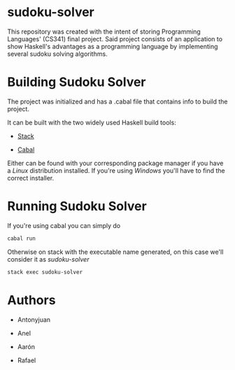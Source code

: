 # sudoku-solver

This repository was created with the intent of storing Programming Languages' (CS341)  final project. Said project consists of an application to show Haskell's advantages as a programming language by implementing several sudoku solving algorithms.

# Building Sudoku Solver

The project was initialized and has a .cabal file that contains info to build the project.

It can be built with the two widely used Haskell build tools:

- [Stack](https://docs.haskellstack.org/en/stable/README/)

- [Cabal](https://www.haskell.org/cabal/)

Either can be found with your corresponding package manager if you have a  *Linux* distribution installed. If you're using *Windows* you'll have to find the correct installer.

# Running Sudoku Solver

If you're using cabal you can simply do

```bash
cabal run
```

Otherwise on stack with the executable name generated, on this case we'll consider it as *sudoku-solver*

```bash
stack exec sudoku-solver
```

# Authors

- Antonyjuan

- Anel

- Aarón

- Rafael
